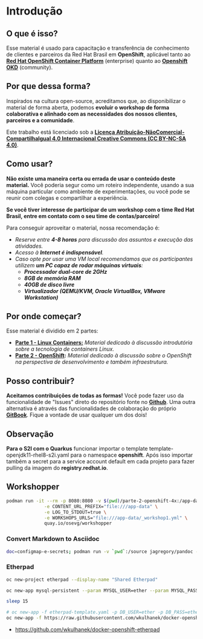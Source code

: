 # Introdução

## O que é isso?

Esse material é usado para capacitação e transferência de conhecimento de clientes e parceiros da Red Hat Brasil em **OpenShift**, aplicável tanto ao [**Red Hat OpenShift Container Platform**](https://www.openshift.com/container-platform/index.html) \(enterprise\) quanto ao [**Openshift OKD**](https://www.okd.io/) \(community\).

## Por que dessa forma?

Inspirados na cultura open-source, acreditamos que, ao disponibilizar o material de forma aberta, podemos **evoluir o workshop de forma colaborativa e alinhado com as necessidades dos nossos clientes, parceiros e a comunidade**.

Este trabalho está licenciado sob a [**Licença Atribuição-NãoComercial-CompartilhaIgual 4.0 Internacional Creative Commons \(CC BY-NC-SA 4.0\)**](https://creativecommons.org/licenses/by-nc-sa/4.0/deed.pt_BR).

## Como usar?

**Não existe uma maneira certa ou errada de usar o conteúdo deste material.** Você poderia segur como um roteiro independente, usando a sua máquina particular como ambiente de experimentações, ou você pode se reunir com colegas e compartilhar a experiência.

**Se você tiver interesse de participar de um workshop com o time Red Hat Brasil, entre em contato com o seu time de contas/parceiro!**

Para conseguir aproveitar o material, nossa recomendação é:

* _Reserve entre **4-8 horas** para discussão dos assuntos e execução das atividades._
* _Acesso à **Internet é indispensável**._
* _Caso opte por usar uma VM local recomendamos que os participantes utilizem **um PC capaz de rodar máquinas virtuais**:_
  * _**Processador dual-core de 2GHz**_
  * _**8GB de memória RAM**_
  * _**40GB de disco livre**_
  * _**Virtualizador \(QEMU/KVM, Oracle VirtualBox, VMware Workstation\)**_

## Por onde começar?

Esse material é dividido em 2 partes:

* [**Parte 1 - Linux Containers:**](parte-1-containers/) _Material dedicado à discussão introdutória sobre a tecnologia de containers Linux._
* [**Parte 2 - OpenShift**](parte-2-openshift/)**:** _Material dedicado à discussão sobre o OpenShift na perspectiva de desenvolvimento e também infraestrutura._

## Posso contribuir?

**Aceitamos contribuições de todas as formas!** Você pode fazer uso da funcionalidade de "Issues" direto do repositório fonte no [**Github**](https://github.com/redhat-sa-brazil/workshop-openshift). Uma outra alternativa é através das funcionalidades de colaboração do próprio [**GitBook**](https://redhat-sa-brazil.gitbooks.io/workshop-openshift). Fique a vontade de usar qualquer um dos dois!


## Observação

**Para o S2I com o Quarkus** funcionar importar o template template-openjdk11-rhel8-s2i.yaml para o namespace **openshift**. Após isso importar também a secret para a service account default em cada projeto para fazer pulling da imagem do **registry.redhat.io**.

## Workshopper

```bash
podman run -it --rm -p 8080:8080 -v $(pwd)/parte-2-openshift-4x:/app-data \
              -e CONTENT_URL_PREFIX="file:///app-data" \
              -e LOG_TO_STDOUT=true \
              -e WORKSHOPS_URLS="file:///app-data/_workshop1.yml" \
              quay.io/osevg/workshopper
```

### Convert Markdown to Asciidoc

```bash
doc=configmap-e-secrets; podman run -v `pwd`:/source jagregory/pandoc --atx-headers --normalize --verbose --wrap=none --reference-links -s -S -t asciidoc -o parte-2-openshift-4x/$doc.adoc parte-2-openshift-4x/$doc.md
```

### Etherpad

```bash
oc new-project etherpad --display-name "Shared Etherpad"

oc new-app mysql-persistent --param MYSQL_USER=ether --param MYSQL_PASSWORD=ether --param MYSQL_DATABASE=ether --param VOLUME_CAPACITY=4Gi --param MYSQL_VERSION=5.7

sleep 15

# oc new-app -f etherpad-template.yaml -p DB_USER=ether -p DB_PASS=ether -p DB_DBID=ether -p DB_PORT=3306 -p DB_HOST=mysql -p ADMIN_PASSWORD=secret
oc new-app -f https://raw.githubusercontent.com/wkulhanek/docker-openshift-etherpad/master/etherpad-template.yaml -p DB_USER=ether -p DB_PASS=ether -p DB_DBID=ether -p DB_PORT=3306 -p DB_HOST=mysql -p ADMIN_PASSWORD=secret
```

* https://github.com/wkulhanek/docker-openshift-etherpad